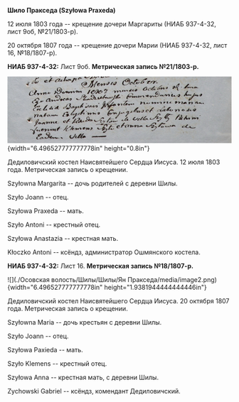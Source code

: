 **Шило Пракседа (Szyłowa Praxeda)**

12 июля 1803 года -- крещение дочери Маргариты (НИАБ 937-4-32, лист 9об,
№21/1803-р).

20 октября 1807 года -- крещение дочери Марии (НИАБ 937-4-32, лист 16,
№18/1807-р).

**НИАБ 937-4-32:** Лист 9об. **Метрическая запись №21/1803-р.**

![](./media/1dc4a11fd83c5daad5ee9e0cb1276a901672e378.png){width="6.496527777777778in"
height="0.8in"}

Дедиловичский костел Наисвятейшего Сердца Иисуса. 12 июля 1803 года.
Метрическая запись о крещении.

Szyłowna Margarita -- дочь родителей с деревни Шилы.

Szyło Joann -- отец.

Szyłowa Praxeda -- мать.

Szyło Antoni -- крестный отец.

Szyłowa Anastazia -- крестная мать.

Kłoczko Antoni -- ксёндз, администратор Ошмянского костела.

**НИАБ 937-4-32:** Лист 16. **Метрическая запись №18/1807-р.**

![](./Осовская волость/Шилы/Шилы/Ян Пракседа/media/image2.png){width="6.496527777777778in"
height="1.9381944444444446in"}

Дедиловичский костел Наисвятейшего Сердца Иисуса. 20 октября 1807 года.
Метрическая запись о крещении.

Szyłowna Maria -- дочь крестьян с деревни Шилы.

Szyło Joann -- отец.

Szyłowa Paxieda -- мать.

Szyło Klemens -- крестный отец.

Szyłowa Anna -- крестная мать, с деревни Шилы.

Zychowski Gabriel -- ксёндз, комендант Дедиловичский.
